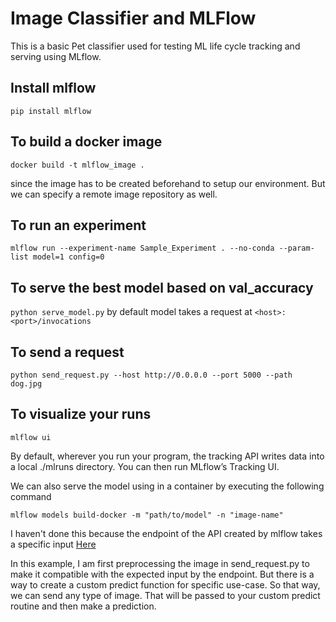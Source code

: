 # Image Classifier and MLFlow
This is a basic Pet classifier used for testing ML life cycle tracking and serving using MLflow.

## Install mlflow
```pip install mlflow```

## To build a docker image
```docker build -t mlflow_image .```

since the image has to be created beforehand to setup our environment. But we can specify a remote image repository as well.

## To run an experiment
```mlflow run --experiment-name Sample_Experiment . --no-conda --param-list model=1 config=0```

## To serve the best model based on val_accuracy
```python serve_model.py```
by default model takes a request at ```<host>:<port>/invocations```

## To send a request
```python send_request.py --host http://0.0.0.0 --port 5000 --path dog.jpg```

## To visualize your runs
```mlflow ui```

By default, wherever you run your program, the tracking API writes data into a local ./mlruns directory. You can then run MLflow’s Tracking UI.


We can also serve the model using in a container by executing the following command

```mlflow models build-docker -m "path/to/model" -n "image-name"```

I haven't done this because the endpoint of the API created by mlflow takes a specific input [Here](https://www.mlflow.org/docs/latest/python_api/mlflow.pyfunc.html#mlmodel-configuration)

In this example, I am first preprocessing the image in send_request.py to make it compatible with the expected input by the endpoint. But there is a way to create a custom predict function for specific use-case. So that way, we can send any type of image. That will be passed to your custom predict routine and then make a prediction.
